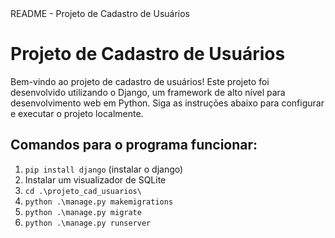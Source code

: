 <html lang="pt-BR">
<head>
    <meta charset="UTF-8">
    <meta name="viewport" content="width=device-width, initial-scale=1.0">
    README - Projeto de Cadastro de Usuários
</head>
<body>
    <div class="container">
        <h1>Projeto de Cadastro de Usuários</h1>
        <p>Bem-vindo ao projeto de cadastro de usuários! Este projeto foi desenvolvido utilizando o Django, um framework de alto nível para desenvolvimento web em Python. Siga as instruções abaixo para configurar e executar o projeto localmente.</p>
        <h2>Comandos para o programa funcionar:</h2>
        <ol>
            <li><code>pip install django</code> (instalar o django)</li>
            <li>Instalar um visualizador de SQLite</li>
            <li><code>cd .\projeto_cad_usuarios\</code></li>
            <li><code>python .\manage.py makemigrations</code></li>
            <li><code>python .\manage.py migrate</code></li>
            <li><code>python .\manage.py runserver</code></li>
        </ol>
    </div>
</body>
</html>
